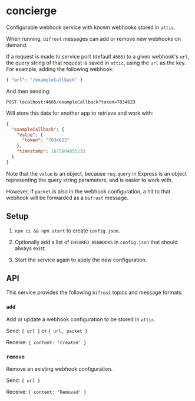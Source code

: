 # concierge

Configurable webhook service with known webhooks stored in `attic`.

When running, `bifrost` messages can add or remove new webhooks on demand.

If a request is made to service port (default `4665`) to a given webhook's
`url`, the query string of that request is saved in `attic`, using the `url` as
the key. For example, adding the following webhook:

```json
{ "url": "/exampleCallback" }
```

And then sending:

```
POST localhost:4665/exampleCallback?token=7834623
```

Will store this data for another app to retrieve and work with:

```json
{
  "exampleCallback": {
    "value": {
      "token": "7834623"
    },
    "timestamp": 1675804855233
  }
}
```

Note that the `value` is an object, because `req.query` in Express is an object
representing the query string parameters, and is easier to work with.

However, if `packet` is also in the webhook configuration, a hit to that webhook
will be forwarded as a `bifrost` message.


## Setup

1. `npm ci && npm start` to create `config.json`.

2. Optionally add a list of `ENSURED_WEBHOOKS` in `config.json` that should
   always exist.

4. Start the service again to apply the new configuration.


## API

This service provides the following `bifrost` topics and message formats:

### `add`

Add or update a webhook configuration to be stored in `attic`.

Send: `{ url }` or `{ url, packet }`

Receive: `{ content: 'Created' }`

### `remove`

Remove an existing webhook configuration.

Send: `{ url }`

Receive: `{ content: 'Removed' }`
